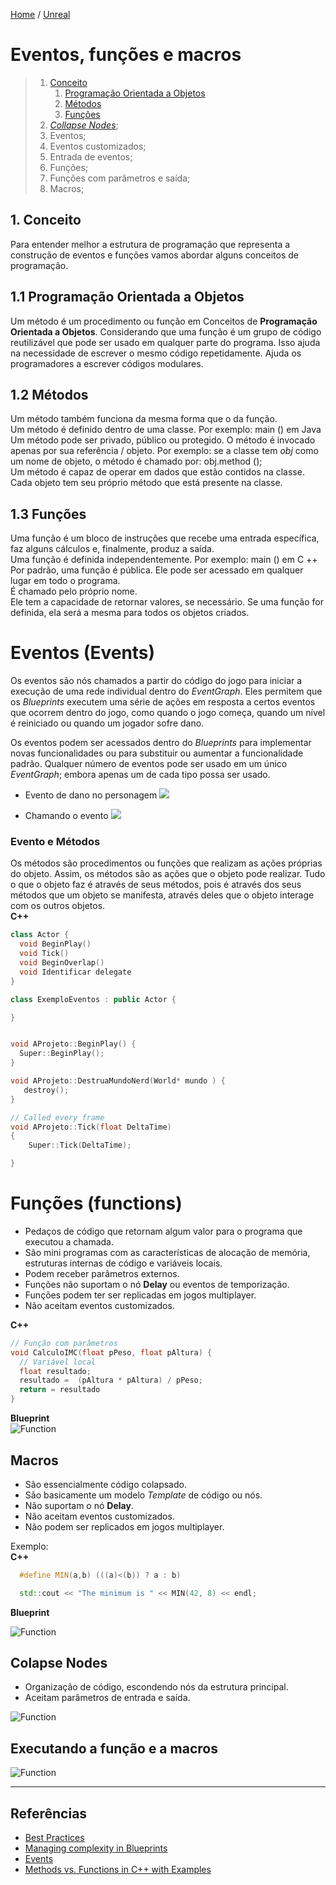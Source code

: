 [Home](https://myerco.github.io/unreal-engine) / [Unreal](https://myerco.github.io/unreal-engine/unreal.html)

# Eventos, funções e macros
>1. [Conceito](#1)
>    1. [Programação Orientada a Objetos](#11)
>    1. [Métodos](#12)
>    1. [Funções](#13)
>1. [*Collapse Nodes*](#1);
>1. Eventos;
>1. Eventos customizados;
>1. Entrada de eventos;
>1. Funções;
>1. Funções com parâmetros e saída;
>1. Macros;

<a name="1"></a>
## 1. Conceito
Para entender melhor a estrutura de programação que representa a construção de eventos e funções vamos abordar alguns conceitos de programação.

<a name="11"></a>
## 1.1 Programação Orientada a Objetos  
Um método é um procedimento ou função em Conceitos de **Programação Orientada a Objetos**. Considerando que uma função é um grupo de código reutilizável que pode ser usado em qualquer parte do programa. Isso ajuda na necessidade de escrever o mesmo código repetidamente. Ajuda os programadores a escrever códigos modulares.

<a name="12"></a>
## 1.2 Métodos
Um método também funciona da mesma forma que o da função.  
Um método é definido dentro de uma classe. Por exemplo: main () em Java  
Um método pode ser privado, público ou protegido.
O método é invocado apenas por sua referência / objeto. Por exemplo: se a classe tem *obj* como um nome de objeto, o método é chamado por:
obj.method ();  
Um método é capaz de operar em dados que estão contidos na classe.    
Cada objeto tem seu próprio método que está presente na classe.

<a name="13"></a>
## 1.3 Funções
Uma função é um bloco de instruções que recebe uma entrada específica, faz alguns cálculos e, finalmente, produz a saída.  
Uma função é definida independentemente. Por exemplo: main () em C ++  
Por padrão, uma função é pública.
Ele pode ser acessado em qualquer lugar em todo o programa.  
É chamado pelo próprio nome.  
Ele tem a capacidade de retornar valores, se necessário.
Se uma função for definida, ela será a mesma para todos os objetos criados.  

<a name="1"></a>
# Eventos (**Events**)
Os eventos são nós chamados a partir do código do jogo para iniciar a execução de uma rede individual dentro do *EventGraph*. Eles permitem que os *Blueprints* executem uma série de ações em resposta a certos eventos que ocorrem dentro do jogo, como quando o jogo começa, quando um nível é reiniciado ou quando um jogador sofre dano.

Os eventos podem ser acessados dentro do *Blueprints* para implementar novas funcionalidades ou para substituir ou aumentar a funcionalidade padrão. Qualquer número de eventos pode ser usado em um único *EventGraph*; embora apenas um de cada tipo possa ser usado.

- Evento de dano  no personagem
![](../imagens/modulos/modulo5.png)

- Chamando o evento
![](../imagens/modulos/modulo6.png)

### Evento e Métodos
Os métodos são procedimentos ou funções que realizam as ações próprias do objeto. Assim, os métodos são as ações que o objeto pode realizar. Tudo o que o objeto faz é através de seus métodos, pois é através dos seus métodos que um objeto se manifesta, através deles que o objeto interage com os outros objetos.  
**C++**
```cpp
class Actor {
  void BeginPlay()
  void Tick()
  void BeginOverlap()
  void Identificar delegate
}

class ExemploEventos : public Actor {

}
```

```cpp

void AProjeto::BeginPlay() {
  Super::BeginPlay();
}

void AProjeto::DestruaMundoNerd(World* mundo ) {
   destroy();
}

// Called every frame
void AProjeto::Tick(float DeltaTime)
{
	Super::Tick(DeltaTime);

}

```

# Funções (**functions**)
- Pedaços de código que retornam algum valor
para o programa que executou a chamada.
- São mini programas com as características de alocação de memória, estruturas internas de código e variáveis locais.
- Podem receber parâmetros externos.  
- Funções não suportam o nó **Delay** ou eventos de temporização.
- Funções podem ter ser replicadas
em jogos multiplayer.
- Não aceitam eventos customizados.

**C++**   
```cpp
// Função com parâmetros
void CalculoIMC(float pPeso, float pAltura) {
  // Variável local
  float resultado;
  resultado =  (pAltura * pAltura) / pPeso;
  return = resultado
}  
```
**Blueprint**   
![Function](../imagens/modulos/modulo1.png)

## Macros
- São essencialmente código colapsado.
- São basicamente um modelo *Template* de código ou nós.
- Não suportam o nó **Delay**.
- Não aceitam eventos customizados.
- Não podem ser replicados em jogos multiplayer.

Exemplo:  
**C++**
```c++
  #define MIN(a,b) (((a)<(b)) ? a : b)

  std::cout << "The minimum is " << MIN(42, 8) << endl;
```

**Blueprint**

![Function](../imagens/modulos/modulo2.png)

## Colapse Nodes
- Organização de código, escondendo nós da estrutura principal.
- Aceitam parâmetros de entrada e saída.  

![Function](../imagens/modulos/modulo4.png)


## Executando a função e a macros  
![Function](../imagens/modulos/modulo3.png)

***
## Referências
- [Best Practices](https://docs.unrealengine.com/en-US/Engine/Blueprints/BestPractices/index.html)
- [Managing complexity in Blueprints](https://www.unrealengine.com/en-US/blog/managing-complexity-in-blueprints?sessionInvalidated=true)
- [Events](https://docs.unrealengine.com/en-US/Engine/Blueprints/UserGuide/Events/index.html)
- [Methods vs. Functions in C++ with Examples](https://www.geeksforgeeks.org/methods-vs-functions-in-c-with-examples/)
